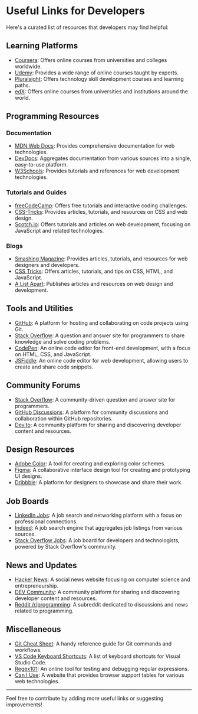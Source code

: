 # Useful Links for Developers

Here's a curated list of resources that developers may find helpful:

## Learning Platforms

- [Coursera](https://www.coursera.org/): Offers online courses from universities and colleges worldwide.
- [Udemy](https://www.udemy.com/): Provides a wide range of online courses taught by experts.
- [Pluralsight](https://www.pluralsight.com/): Offers technology skill development courses and learning paths.
- [edX](https://www.edx.org/): Offers online courses from universities and institutions around the world.

## Programming Resources

### Documentation

- [MDN Web Docs](https://developer.mozilla.org/): Provides comprehensive documentation for web technologies.
- [DevDocs](https://devdocs.io/): Aggregates documentation from various sources into a single, easy-to-use platform.
- [W3Schools](https://www.w3schools.com/): Provides tutorials and references for web development technologies.

### Tutorials and Guides

- [freeCodeCamp](https://www.freecodecamp.org/): Offers free tutorials and interactive coding challenges.
- [CSS-Tricks](https://css-tricks.com/): Provides articles, tutorials, and resources on CSS and web design.
- [Scotch.io](https://scotch.io/): Offers tutorials and articles on web development, focusing on JavaScript and related technologies.

### Blogs

- [Smashing Magazine](https://www.smashingmagazine.com/): Provides articles, tutorials, and resources for web designers and developers.
- [CSS Tricks](https://css-tricks.com/): Offers articles, tutorials, and tips on CSS, HTML, and JavaScript.
- [A List Apart](https://alistapart.com/): Publishes articles and resources on web design and development.

## Tools and Utilities

- [GitHub](https://github.com/): A platform for hosting and collaborating on code projects using Git.
- [Stack Overflow](https://stackoverflow.com/): A question and answer site for programmers to share knowledge and solve coding problems.
- [CodePen](https://codepen.io/): An online code editor for front-end development, with a focus on HTML, CSS, and JavaScript.
- [JSFiddle](https://jsfiddle.net/): An online code editor for web development, allowing users to create and share code snippets.

## Community Forums

- [Stack Overflow](https://stackoverflow.com/): A community-driven question and answer site for programmers.
- [GitHub Discussions](https://github.com/features/discussions): A platform for community discussions and collaboration within GitHub repositories.
- [Dev.to](https://dev.to/): A community platform for sharing and discovering developer content and resources.

## Design Resources

- [Adobe Color](https://color.adobe.com/create): A tool for creating and exploring color schemes.
- [Figma](https://www.figma.com/): A collaborative interface design tool for creating and prototyping UI designs.
- [Dribbble](https://dribbble.com/): A platform for designers to showcase and share their work.

## Job Boards

- [LinkedIn Jobs](https://www.linkedin.com/jobs/): A job search and networking platform with a focus on professional connections.
- [Indeed](https://www.indeed.com/): A job search engine that aggregates job listings from various sources.
- [Stack Overflow Jobs](https://stackoverflow.com/jobs): A job board for developers and technologists, powered by Stack Overflow's community.

## News and Updates

- [Hacker News](https://news.ycombinator.com/): A social news website focusing on computer science and entrepreneurship.
- [DEV Community](https://dev.to/): A community platform for sharing and discovering developer content and resources.
- [Reddit /r/programming](https://www.reddit.com/r/programming/): A subreddit dedicated to discussions and news related to programming.

## Miscellaneous

- [Git Cheat Sheet](https://github.github.com/training-kit/downloads/github-git-cheat-sheet/): A handy reference guide for Git commands and workflows.
- [VS Code Keyboard Shortcuts](https://code.visualstudio.com/shortcuts): A list of keyboard shortcuts for Visual Studio Code.
- [Regex101](https://regex101.com/): An online tool for testing and debugging regular expressions.
- [Can I Use](https://caniuse.com/): A website that provides browser support tables for various web technologies.

---

Feel free to contribute by adding more useful links or suggesting improvements!
